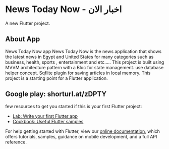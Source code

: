 # News Today Now - اخبار الان

A new Flutter project.

## About App
News Today Now app
News Today Now is the news application that shows the latest news in Egypt and United States for many categories such as business, health, sports , entertainment and etc.....
This project is built using MVVM architecture pattern with a Bloc for state management. use database helper concept. Sqflite plugin for saving articles in local memory.
This project is a starting point for a Flutter application.
## Google play: shorturl.at/zDPTY 
 few resources to get you started if this is your first Flutter project:

- [Lab: Write your first Flutter app](https://flutter.dev/docs/get-started/codelab)
- [Cookbook: Useful Flutter samples](https://flutter.dev/docs/cookbook)

For help getting started with Flutter, view our
[online documentation](https://flutter.dev/docs), which offers tutorials,
samples, guidance on mobile development, and a full API reference.
